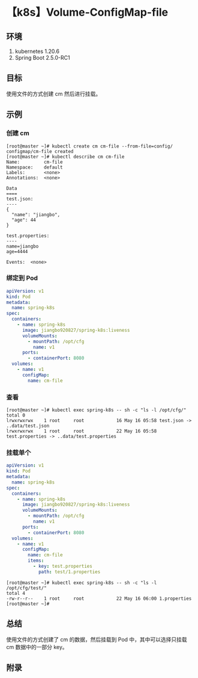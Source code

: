 # 【k8s】Volume-ConfigMap-file

## 环境

1. kubernetes 1.20.6
2. Spring Boot 2.5.0-RC1

## 目标

使用文件的方式创建 cm 然后进行挂载。

## 示例

### 创建 cm

```
[root@master ~]# kubectl create cm cm-file --from-file=config/
configmap/cm-file created
[root@master ~]# kubectl describe cm cm-file
Name:         cm-file
Namespace:    default
Labels:       <none>
Annotations:  <none>

Data
====
test.json:
----
{
  "name": "jiangbo",
  "age": 44
}

test.properties:
----
name=jiangbo
age=4444

Events:  <none>
```

### 绑定到 Pod

```yaml
apiVersion: v1
kind: Pod
metadata:
  name: spring-k8s
spec:
  containers:
    - name: spring-k8s
      image: jiangbo920827/spring-k8s:liveness
      volumeMounts:
        - mountPath: /opt/cfg
          name: v1
      ports:
        - containerPort: 8080
  volumes:
    - name: v1
      configMap:
        name: cm-file
```

### 查看

```
[root@master ~]# kubectl exec spring-k8s -- sh -c "ls -l /opt/cfg/"
total 0
lrwxrwxrwx    1 root     root            16 May 16 05:58 test.json -> ..data/test.json
lrwxrwxrwx    1 root     root            22 May 16 05:58 test.properties -> ..data/test.properties
```

### 挂载单个

```yaml
apiVersion: v1
kind: Pod
metadata:
  name: spring-k8s
spec:
  containers:
    - name: spring-k8s
      image: jiangbo920827/spring-k8s:liveness
      volumeMounts:
        - mountPath: /opt/cfg
          name: v1
      ports:
        - containerPort: 8080
  volumes:
    - name: v1
      configMap:
        name: cm-file
        items:
          - key: test.properties
            path: test/1.properties
```

```
[root@master ~]# kubectl exec spring-k8s -- sh -c "ls -l /opt/cfg/test/"
total 4
-rw-r--r--    1 root     root            22 May 16 06:00 1.properties
[root@master ~]#
```

## 总结

使用文件的方式创建了 cm 的数据，然后挂载到 Pod 中，其中可以选择只挂载 cm 数据中的一部分 key。

## 附录
